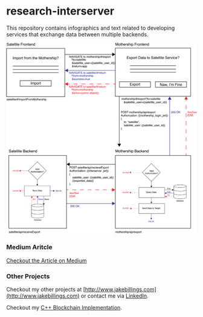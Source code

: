 # research-interserver
This repository contains infographics and text related to developing services that exchange data between multiple backends.

![Infographic](SatelliteImport_2000.png)

### Medium Aritcle ###
[Checkout the Article on Medium](https://medium.com/@jake_billings/anatomy-of-a-cross-service-import-b0e9a48832ef)

### Other Projects ###
Checkout my other projects at [http://www.jakebillings.com](http://www.jakebillings.com) or contact me via [LinkedIn](https://www.linkedin.com/in/jake-billings/).

Checkout my [C++ Blockchain Implementation](https://github.com/jake-billings/research-blockchain).
